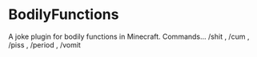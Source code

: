 # BodilyFunctions
A joke plugin for bodily functions in Minecraft.
Commands... /shit , /cum , /piss , /period , /vomit
